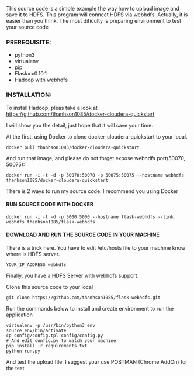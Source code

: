 This source code is a simple example the way how to upload image and save it to HDFS. This program will connect HDFS via webhdfs.
Actually, it is easier than you think. The most dificulty is preparing environment to test your source code

### PREREQUISITE:
- python3
- virtualenv
- pip
- Flask==0.10.1
- Hadoop with webhdfs

### INSTALLATION:
To install Hadoop, pleas take a look at https://github.com/thanhson1085/docker-cloudera-quickstart

I will show you the detail, just hope that it will save your time.

At the first, using Docker to clone docker-cloudera-quickstart to your local.
``` 
docker pull thanhson1085/docker-cloudera-quickstart
```

And run that image, and please do not forget expose webhdfs port(50070, 50075):
```
docker run -i -t -d -p 50070:50070 -p 50075:50075 --hostname webhdfs thanhson1085/docker-cloudera-quickstart
```

There is 2 ways to run my source code. I recommend you using Docker
#### RUN SOURCE CODE WITH DOCKER
```
docker run -i -t -d -p 5000:5000 --hostname flask-webhdfs --link webhdfs thanhson1085/flask-webhdfs
```

#### DOWNLOAD AND RUN THE SOURCE CODE IN YOUR MACHINE

There is a trick here. You have to edit /etc/hosts file to your machine know where is HDFS server.
```
YOUR_IP_ADDRESS webhdfs
```

Finally, you have a HDFS Server with webhdfs support.

Clone this source code to your local
```
git clone https://github.com/thanhson1085/flask-webhdfs.git
```
Run the commands below to install and create environment to run the application
```
virtualenv -p /usr/bin/python3 env
source env/bin/activate
cp config/config.tpl config/config.py
# And edit config.py to match your machine
pip install -r requirements.txt  
python run.py  
```

And test the upload file. I suggest your use POSTMAN (Chrome AddOn) for the test.
